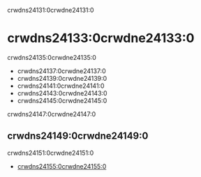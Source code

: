 crwdns24131:0crwdne24131:0
# crwdns24133:0crwdne24133:0

crwdns24135:0crwdne24135:0

- crwdns24137:0crwdne24137:0
- crwdns24139:0crwdne24139:0
- crwdns24141:0crwdne24141:0
- crwdns24143:0crwdne24143:0
- crwdns24145:0crwdne24145:0

crwdns24147:0crwdne24147:0
## crwdns24149:0crwdne24149:0

crwdns24151:0crwdne24151:0

 - [crwdns24155:0crwdne24155:0](crwdns24153:0crwdne24153:0)
